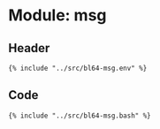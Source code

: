 # Module: msg

## Header

```shell
{% include "../src/bl64-msg.env" %}
```

## Code

```shell
{% include "../src/bl64-msg.bash" %}
```

